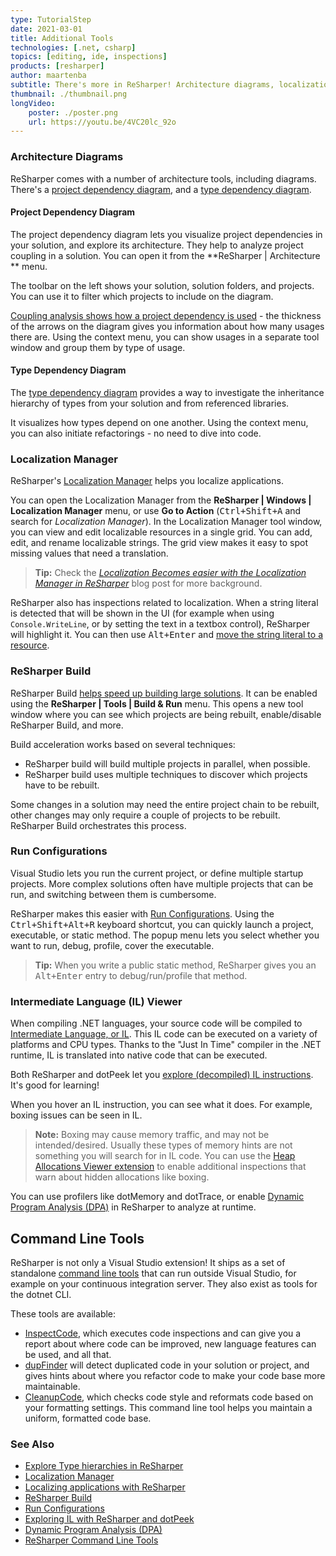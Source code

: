 ```yaml
---
type: TutorialStep
date: 2021-03-01
title: Additional Tools
technologies: [.net, csharp]
topics: [editing, ide, inspections]
products: [resharper]
author: maartenba
subtitle: There's more in ReSharper! Architecture diagrams, localization manager, build tools, ...
thumbnail: ./thumbnail.png
longVideo: 
    poster: ./poster.png
    url: https://youtu.be/4VC20lc_92o
---
```


### Architecture Diagrams

ReSharper comes with a number of architecture tools, including diagrams.
There's a [project dependency diagram](https://www.jetbrains.com/help/resharper/Architecture__Project_Dependencies_Exploration.html), and a [type dependency diagram](https://www.jetbrains.com/help/resharper/Exploring_Type_Dependency_Graph.html).

#### Project Dependency Diagram

The project dependency diagram lets you visualize project dependencies in your solution, and explore its architecture. They help to analyze project coupling in a solution. You can open it from the **ReSharper \| Architecture ** menu.

The toolbar on the left shows your solution, solution folders, and projects. You can use it to filter which projects to include on the diagram.

[Coupling analysis shows how a project dependency is used](https://www.jetbrains.com/help/resharper/Architecture__Project_Dependencies_Exploration.html#understanding-links-between-projects) - the thickness of the arrows on the diagram gives you information about how many usages there are. Using the context menu, you can show usages in a separate tool window and group them by type of usage.

#### Type Dependency Diagram

The [type dependency diagram](https://www.jetbrains.com/help/resharper/Exploring_Type_Dependency_Graph.html) provides a way to investigate the inheritance hierarchy of types from your solution and from referenced libraries.

It visualizes how types depend on one another. Using the context menu, you can also initiate refactorings - no need to dive into code.

### Localization Manager

ReSharper's [Localization Manager](https://www.jetbrains.com/help/resharper/Resources__LocalizationManager.html) helps you localize applications.

You can open the Localization Manager from the **ReSharper \| Windows \| Localization Manager** menu, or use **Go to Action** (<kbd>Ctrl+Shift+A</kbd> and search for *Localization Manager*).
In the Localization Manager tool window, you can view and edit localizable resources in a single grid. You can add, edit, and rename localizable strings. The grid view makes it easy to spot missing values that need a translation.

> **Tip:** Check the *[Localization Becomes easier with the Localization Manager in ReSharper](https://blog.jetbrains.com/dotnet/2019/12/09/localization-becomes-easier-localization-manager-resharper-2019-3/)* blog post for more background.

ReSharper also has inspections related to localization. When a string literal is detected that will be shown in the UI (for example when using `Console.WriteLine`, or by setting the text in a textbox control), ReSharper will highlight it. You can then use <kbd>Alt+Enter</kbd> and [move the string literal to a resource](https://www.jetbrains.com/help/resharper/Quickly_internationalize_a_NET_application.html).

### ReSharper Build

ReSharper Build [helps speed up building large solutions](https://blog.jetbrains.com/dotnet/2015/10/15/introducing-resharper-build/). It can be enabled using the **ReSharper \| Tools \| Build & Run** menu. This opens a new tool window where you can see which projects are being rebuilt, enable/disable ReSharper Build, and more.

Build acceleration works based on several techniques:
* ReSharper build will build multiple projects in parallel, when possible.
* ReSharper build uses multiple techniques to discover which projects have to be rebuilt.

Some changes in a solution may need the entire project chain to be rebuilt, other changes may only require a couple of projects to be rebuilt. ReSharper Build orchestrates this process.

### Run Configurations

Visual Studio lets you run the current project, or define multiple startup projects.
More complex solutions often have multiple projects that can be run, and switching between them is cumbersome.

ReSharper makes this easier with [Run Configurations](https://www.jetbrains.com/help/resharper/Run_Configurations.html).
Using the <kbd>Ctrl+Shift+Alt+R</kbd> keyboard shortcut, you can quickly launch a project, executable, or static method.
The popup menu lets you select whether you want to run, debug, profile, cover the executable.

> **Tip:** When you write a public static method, ReSharper gives you an <kbd>Alt+Enter</kbd> entry to debug/run/profile that method.

### Intermediate Language (IL) Viewer

When compiling .NET languages, your source code will be compiled to [Intermediate Language, or IL](https://en.wikipedia.org/wiki/Common_Intermediate_Language). This IL code can be executed on a variety of platforms and CPU types.
Thanks to the "Just In Time" compiler in the .NET runtime, IL is translated into native code that can be executed.

Both ReSharper and dotPeek let you [explore (decompiled) IL instructions](https://www.jetbrains.com/help/resharper/Viewing_Intermediate_Language.html). It's good for learning!

When you hover an IL instruction, you can see what it does. For example, boxing issues can be seen in IL.

> **Note:** Boxing may cause memory traffic, and may not be intended/desired. Usually these types of memory hints are not something you will search for in IL code.
> You can use the [Heap Allocations Viewer extension](https://plugins.jetbrains.com/plugin/12390-heap-allocations-viewer) to enable additional inspections that warn about hidden allocations like boxing.

You can use profilers like dotMemory and dotTrace, or enable [Dynamic Program Analysis (DPA)](https://www.jetbrains.com/help/resharper/Dynamic_Program_Analysis.html) in ReSharper to analyze at runtime.

## Command Line Tools

ReSharper is not only a Visual Studio extension!
It ships as a set of standalone [command line tools](https://www.jetbrains.com/help/resharper/ReSharper_Command_Line_Tools.html) that can run outside Visual Studio, for example on your continuous integration server. They also exist as tools for the dotnet CLI.

These tools are available:
* [InspectCode](https://www.jetbrains.com/help/resharper/InspectCode.html), which executes code inspections and can give you a report about where code can be improved, new language features can be used, and all that.
* [dupFinder](https://www.jetbrains.com/help/resharper/dupFinder.html) will detect duplicated code in your solution or project, and gives hints about where you refactor code to make your code base more maintainable.
* [CleanupCode](https://www.jetbrains.com/help/resharper/CleanupCode.html), which checks code style and reformats code based on your formatting settings. This command line tool helps you maintain a uniform, formatted code base.

### See Also

- [Explore Type hierarchies in ReSharper](https://www.jetbrains.com/help/resharper/Navigation_and_Search__Viewing_Type_Hierarchy.html)
- [Localization Manager](https://www.jetbrains.com/help/resharper/Resources__LocalizationManager.html)
- [Localizing applications with ReSharper](https://blog.jetbrains.com/dotnet/2019/12/09/localization-becomes-easier-localization-manager-resharper-2019-3/)
- [ReSharper Build](https://www.jetbrains.com/help/resharper/Reference_Windows_ReSharper_Build.html)
- [Run Configurations](https://www.jetbrains.com/help/resharper/Run_Configurations.html)
- [Exploring IL with ReSharper and dotPeek](https://blog.jetbrains.com/dotnet/2017/01/19/exploring-intermediate-language-il-with-resharper-and-dotpeek/)
- [Dynamic Program Analysis (DPA)](https://www.jetbrains.com/help/resharper/Dynamic_Program_Analysis.html)
- [ReSharper Command Line Tools](https://www.jetbrains.com/help/resharper/ReSharper_Command_Line_Tools.html)
